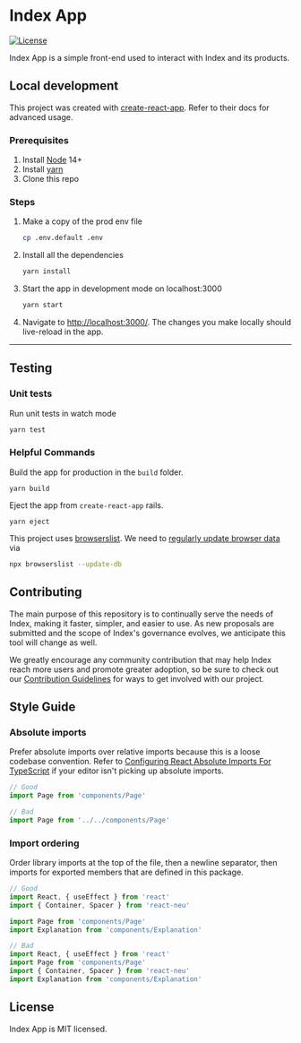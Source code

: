 # Index App

[![License](https://img.shields.io/:license-mit-blue.svg)](https://opensource.org/licenses/MIT)

Index App is a simple front-end used to interact with Index and its products.

## Local development

This project was created with [create-react-app](https://create-react-app.dev/). Refer to their docs for advanced usage.

### Prerequisites

1. Install [Node](https://nodejs.org/en/) 14+
2. Install [yarn](https://yarnpkg.com/getting-started/install)
3. Clone this repo

### Steps

1. Make a copy of the prod env file
   ```bash
   cp .env.default .env
   ```
1. Install all the dependencies
   ```bash
   yarn install
   ```
1. Start the app in development mode on localhost:3000
   ```bash
   yarn start
   ```
1. Navigate to [http://localhost:3000/](http://localhost:3000/). The changes you make locally should live-reload in the app.

---

## Testing

### Unit tests

Run unit tests in watch mode

```bash
yarn test
```

### Helpful Commands

Build the app for production in the `build` folder.

```
yarn build
```

Eject the app from `create-react-app` rails.

```
yarn eject
```

This project uses [browserslist](https://github.com/browserslist/browserslist). We need to [regularly update browser data](https://github.com/browserslist/browserslist#browsers-data-updating) via

```bash
npx browserslist --update-db
```

## Contributing

The main purpose of this repository is to continually serve the needs of Index, making it faster, simpler, and easier to use. As new proposals are submitted and the scope of Index's governance evolves, we anticipate this tool will change as well.

We greatly encourage any community contribution that may help Index reach more users and promote greater adoption, so be sure to check out our [Contribution Guidelines](https://github.com/IndexCoop/index-app/blob/master/CONTRIBUTING.md) for ways to get involved with our project.

## Style Guide

### Absolute imports

Prefer absolute imports over relative imports because this is a loose codebase convention. Refer to [Configuring React Absolute Imports For TypeScript](https://justinnoel.dev/2019/06/18/configuring-react-absolute-imports-for-typescript/) if your editor isn't picking up absolute imports.

```typescript
// Good
import Page from 'components/Page'

// Bad
import Page from '../../components/Page'
```

### Import ordering

Order library imports at the top of the file, then a newline separator, then imports for exported members that are defined in this package.

```typescript
// Good
import React, { useEffect } from 'react'
import { Container, Spacer } from 'react-neu'

import Page from 'components/Page'
import Explanation from 'components/Explanation'
```

```typescript
// Bad
import React, { useEffect } from 'react'
import Page from 'components/Page'
import { Container, Spacer } from 'react-neu'
import Explanation from 'components/Explanation'
```

## License

Index App is MIT licensed.
